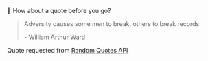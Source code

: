 📣 How about a quote before you go?

> Adversity causes some men to break, others to break records.
>
> <p>- William Arthur Ward</p>

Quote requested from [Random Quotes API](https://github.com/lukePeavey/quotable)
